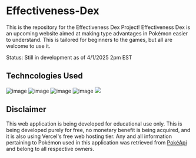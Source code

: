 # Effectiveness-Dex
This is the repository for the Effectiveness Dex Project! Effectiveness Dex is an upcoming website aimed at making type advantages in Pok&eacute;mon easier to understand. This is tailored for beginners to the games, but all are welcome to use it.

Status: Still in development as of 4/1/2025 2pm EST

## Techncologies Used
![image](https://img.shields.io/badge/TypeScript-3178C6?style=for-the-badge&logo=typescript&logoColor=white)
![image](https://img.shields.io/badge/Tailwind_CSS-grey?style=for-the-badge&logo=tailwind-css&logoColor=38B2AC)
![image](https://img.shields.io/badge/next.js-000000?style=for-the-badge&logo=nextdotjs&logoColor=white)
![image](https://img.shields.io/badge/Vercel-000000?style=for-the-badge&logo=vercel&logoColor=white)
<a href="https://pokeapi.co/docs/v2" rel="noreferrer" target="_blank">
    <img src="https://img.shields.io/badge/Pok&eacute;APi-red?style=for-the-badge&logoColor=white" />
</a>

## Disclaimer
This web application is being developed for educational use only. This is being developed purely for free, no monetary benefit is being acquired, and it is also using Vercel's free web hosting tier. Any and all information pertaining to Pok&eacute;mon used in this application was retrieved from [Pok&eacute;Api](https://pokeapi.co/docs/v2) and belong to all respective owners.
